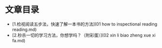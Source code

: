 # 文章目录
- [1.检视阅读五步法，快速了解一本书的方法](01 how to  inspectional reading reading.md)
- [2.秒杀一切的学习方法，你想学吗？（附彩蛋）](02 xin li biao zheng xue xi fa.md)
